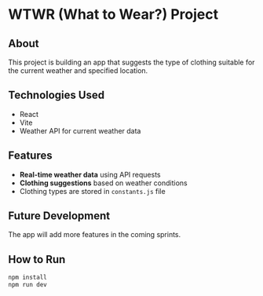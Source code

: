 
# WTWR (What to Wear?) Project

## About
This project is building an app that suggests the type of clothing suitable for the current weather and specified location.

## Technologies Used
- React
- Vite
- Weather API for current weather data

## Features
- **Real-time weather data** using API requests
- **Clothing suggestions** based on weather conditions
- Clothing types are stored in `constants.js` file

## Future Development
The app will add more features in the coming sprints.

## How to Run
```bash
npm install
npm run dev
```